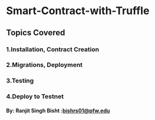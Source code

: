 # Smart-Contract-with-Truffle
## Topics Covered
### 1.Installation, Contract Creation
### 2.Migrations, Deployment
### 3.Testing
### 4.Deploy to Testnet

#### By: Ranjit Singh Bisht :bishrs01@pfw.edu

